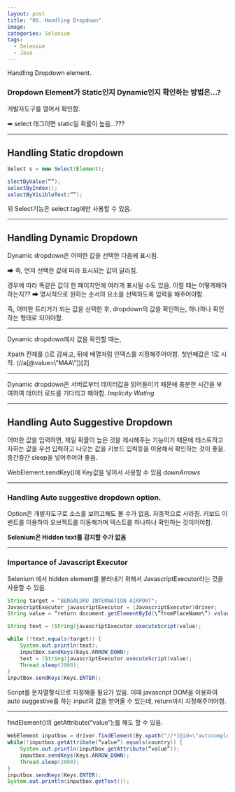 ```yaml
---
layout: post
title: "06. Handling Dropdown"
image:
categories: Selenium
tags:
  - Selenium
  - Java
---
```


Handling Dropdown element.

### Dropdown Element가 Static인지 Dynamic인지 확인하는 방법은...?

개발자도구를 열어서 확인함. 

➡ select 태그이면 static일 확률이 높음…???

---

## Handling Static dropdown

```java
Select s = new Select(Element);

slectByValue(“”);
selectByIndex();
selectByVisibleText(“”);

```

위 Select기능은 select tag에만 사용할 수 있음.

---

## Handling Dynamic Dropdown

Dynamic dropdown은 어떠한 값을 선택한 다음에 표시됨. 

➡ 즉, 먼저 선택한 값에 따라 표시되는 값이 달라짐.

경우에 따라 똑같은 값이 한 페이지안에 여러개 표시될 수도 있음.
이럴 때는 어떻게해야하는지?? 
➡ 명시적으로 원하는 순서의 요소를 선택하도록 입력을 해주어야함.

즉, 어떠한 트리거가 되는 값을 선택한 후, dropdown의 값을 확인하는, 하나하나 확인하는 형태로 되어야함.

---

Dynamic dropdown에서 값을 확인할 때는,

Xpath 전체를 ()로 감싸고, 뒤에 배열처럼 인덱스를 지정해주어야함.
첫번째값은 1로 시작.
(//a[@value=\”MAA\”])[2]

---

Dynamic dropdown은 서버로부터 데이터값을 읽어들이기 때문에
충분한 시간을 부여하여 데이터 로드를 기다리고 해야함.
*Implicity Wating*

---

## Handling Auto Suggestive Dropdown

어떠한 값을 입력하면, 제일 확률이 높은 것을 제시해주는 기능이기 때문에 테스트하고자하는 값을 우선 입력하고 나오는 값을 키보드 입력등을 이용해서 확인하는 것이 좋음.
중간중간 sleep을 넣어주어야 좋음.

WebElement.sendKey()에
Key값을 넣어서 사용할 수 있음 _downArrows_

---

### Handling Auto suggestive dropdown option.

Option은 개발자도구로 소스를 보려고해도 볼 수가 없음. 자동적으로 사라짐.
키보드 이벤트를 이용하여 오브젝트를 이동해가며 텍스트를 하나하나 확인하는 것이어야함.

**Selenium은 Hidden text를 감지할 수가 없음**

---

### Importance of Javascript Executor

Selenium 에서 hidden element를 불러내기 위해서 JavascriptExecutor라는 것을 사용할 수 있음.

```java
String target = "BENGALURU INTERNATION AIRPORT";
JavascriptExecutor javascriptExecutor = (JavascriptExecutor)driver;
String value = “return document.getElementById(\”fromPlaceName\”).value;”;

String text = (String)javascriptExecutor.executeScript(value);

while (!text.equals(target)) {
    System.out.println(text);
    inputBox.sendKeys(Keys.ARROW_DOWN);
    text = (String)javascriptExecutor.executeScript(value);
    Thread.sleep(2000);
}
inputBox.sendKeys(Keys.ENTER);
```

Script를 문자열형식으로 지정해줄 필요가 있음.
이때 javascript DOM을 이용하여 auto suggestive를 하는 input의 값을 얻어올 수 있는데,  return까지 지정해주어야함.

---

findElement()의 getAttribute(“value”);를 해도 할 수 있음.

```java
WebElement inputbox = driver.findElement(By.xpath("//*[@id=\"autocomplete\"]"));
while(!inputbox.getAttribute(“value”).equals(country)) {
    System.out.println(inputbox.getAttribute(“value”));
    inputbox.sendKeys(Keys.ARROW_DOWN);
    Thread.sleep(2000);
}
inputbox.sendKeys(Keys.ENTER);
System.out.println(inputbox.getText());
```
